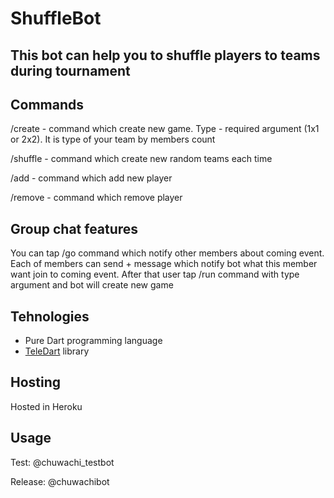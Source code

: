 # ShuffleBot

## This bot can help you to shuffle players to teams during tournament

## Commands

/create - command which create new game. Type - required argument (1x1 or 2x2). It is type of your team by members count

/shuffle - command which create new random teams each time

/add - command which add new player

/remove - command which remove player

## Group chat features

You can tap /go command which notify other members about coming event. Each of members can send + message which notify bot what this member want join to coming event. After that user tap /run command with type argument and bot will create new game

## Tehnologies

* Pure Dart programming language
* [TeleDart](https://github.com/DinoLeung/TeleDart) library

## Hosting

Hosted in Heroku

## Usage

Test: @chuwachi_testbot

Release: @chuwachibot
